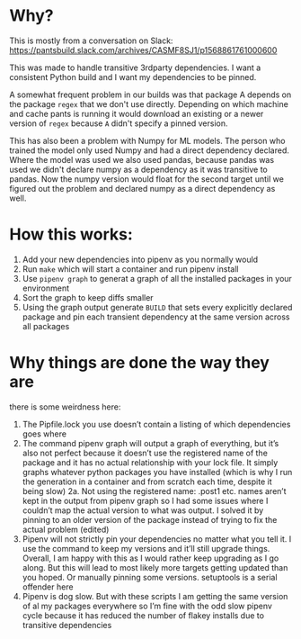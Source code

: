 # Why?

This is mostly from a conversation on Slack: https://pantsbuild.slack.com/archives/CASMF8SJ1/p1568861761000600

This was made to handle transitive 3rdparty dependencies. I want a consistent Python build and I want my dependencies to be pinned.

A somewhat frequent problem in our builds was that package A depends on the package `regex` that we don't use directly. Depending on which machine and cache pants is running it would download an existing or a newer version of `regex` because `A` didn't specify a pinned version.

This has also been a problem with Numpy for ML models. The person who trained the model only used Numpy and had a direct dependency declared. Where the model was used we also used pandas, because pandas was used we didn't declare numpy as a dependency as it was transitive to pandas. Now the numpy version would float for the second target until we figured out the problem and declared numpy as a direct dependency as well.

# How this works:

1. Add your new dependencies into pipenv as you normally would
2. Run `make` which will start a container and run pipenv install
3. Use `pipenv graph` to generat a graph of all the installed packages in your environment
4. Sort the graph to keep diffs smaller
5. Using the graph output generate `BUILD` that sets every explicitly declared package and pin each transient dependency at the same version across all packages

# Why things are done the way they are
there is some weirdness here:
1. The Pipfile.lock you use doesn’t contain a listing of which dependencies goes where
2. The command pipenv graph will output a graph of everything, but it’s also not perfect because it doesn’t use the registered name of the package and it has no actual relationship with your lock file. It simply graphs whatever python packages you have installed (which is why I run the generation in a container and from scratch each time, despite it being slow)
2a. Not using the registered name: .post1 etc. names aren’t kept in the output from pipenv graph so I had some issues where I couldn’t map the actual version to what was output. I solved it by pinning to an older version of the package instead of trying to fix the actual problem (edited) 
3. Pipenv will not strictly pin your dependencies no matter what you tell it. I use the command to keep my versions and it’ll still upgrade things. Overall, I am happy with this as I would rather keep upgrading as I go along. But this will lead to most likely more targets getting updated than you hoped. Or manually pinning some versions. setuptools is a serial offender here
4. Pipenv is dog slow. But with these scripts I am getting the same version of al my packages everywhere so I’m fine with the odd slow pipenv cycle because it has reduced the number of flakey installs due to transitive dependencies
